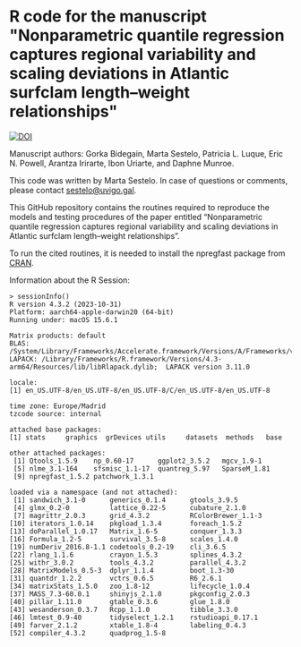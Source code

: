# R code for the manuscript "Nonparametric quantile regression captures regional variability and scaling deviations in Atlantic surfclam length–weight relationships" 
[![DOI](https://zenodo.org/badge/1072292486.svg)](https://doi.org/10.5281/zenodo.17315027)

Manuscript authors: Gorka Bidegain, Marta Sestelo, Patricia L. Luque, Eric N. Powell, Arantza Irirarte, Ibon Uriarte, and Daphne Munroe.

This code was written by Marta Sestelo. In case of questions or comments, please contact sestelo@uvigo.gal. 

This GitHub repository contains the routines required to reproduce the models and testing procedures of the paper entitled “Nonparametric quantile regression captures regional variability and scaling deviations in Atlantic surfclam length–weight relationships”.

To run the cited routines, it is needed to install the npregfast package from [CRAN](https://cran.r-project.org/web/packages/npregfast).

Information about the R Session:
```
> sessionInfo()
R version 4.3.2 (2023-10-31)
Platform: aarch64-apple-darwin20 (64-bit)
Running under: macOS 15.6.1

Matrix products: default
BLAS:   /System/Library/Frameworks/Accelerate.framework/Versions/A/Frameworks/vecLib.framework/Versions/A/libBLAS.dylib 
LAPACK: /Library/Frameworks/R.framework/Versions/4.3-arm64/Resources/lib/libRlapack.dylib;  LAPACK version 3.11.0

locale:
[1] en_US.UTF-8/en_US.UTF-8/en_US.UTF-8/C/en_US.UTF-8/en_US.UTF-8

time zone: Europe/Madrid
tzcode source: internal

attached base packages:
[1] stats     graphics  grDevices utils     datasets  methods   base     

other attached packages:
 [1] Qtools_1.5.9    np_0.60-17      ggplot2_3.5.2   mgcv_1.9-1     
 [5] nlme_3.1-164    sfsmisc_1.1-17  quantreg_5.97   SparseM_1.81   
 [9] npregfast_1.5.2 patchwork_1.3.1

loaded via a namespace (and not attached):
 [1] sandwich_3.1-0      generics_0.1.4      gtools_3.9.5       
 [4] glmx_0.2-0          lattice_0.22-5      cubature_2.1.0     
 [7] magrittr_2.0.3      grid_4.3.2          RColorBrewer_1.1-3 
[10] iterators_1.0.14    pkgload_1.3.4       foreach_1.5.2      
[13] doParallel_1.0.17   Matrix_1.6-5        conquer_1.3.3      
[16] Formula_1.2-5       survival_3.5-8      scales_1.4.0       
[19] numDeriv_2016.8-1.1 codetools_0.2-19    cli_3.6.5          
[22] rlang_1.1.6         crayon_1.5.3        splines_4.3.2      
[25] withr_3.0.2         tools_4.3.2         parallel_4.3.2     
[28] MatrixModels_0.5-3  dplyr_1.1.4         boot_1.3-30        
[31] quantdr_1.2.2       vctrs_0.6.5         R6_2.6.1           
[34] matrixStats_1.5.0   zoo_1.8-12          lifecycle_1.0.4    
[37] MASS_7.3-60.0.1     shinyjs_2.1.0       pkgconfig_2.0.3    
[40] pillar_1.11.0       gtable_0.3.6        glue_1.8.0         
[43] wesanderson_0.3.7   Rcpp_1.1.0          tibble_3.3.0       
[46] lmtest_0.9-40       tidyselect_1.2.1    rstudioapi_0.17.1
[49] farver_2.1.2        xtable_1.8-4        labeling_0.4.3     
[52] compiler_4.3.2      quadprog_1.5-8
```
